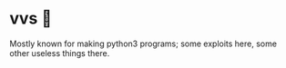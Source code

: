# vvs 💸

Mostly known for making python3 programs; some exploits here, some other useless things there.

